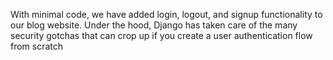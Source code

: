 With minimal code, we have added login, logout, and signup functionality to our blog website.
Under the hood, Django has taken care of the many security gotchas that can crop up if you create a user authentication flow from scratch
